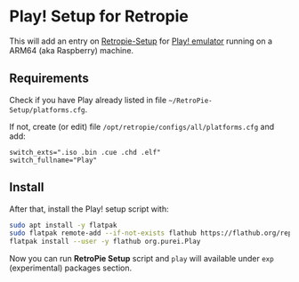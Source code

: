 # Play! Setup for Retropie

This will add an entry on [Retropie-Setup](https://github.com/RetroPie/RetroPie-Setup) for [Play! emulator](https://github.com/jpd002/Play-) running on a ARM64 (aka Raspberry) machine.

## Requirements

Check if you have Play already listed in file `~/RetroPie-Setup/platforms.cfg`.

If not, create (or edit) file `/opt/retropie/configs/all/platforms.cfg` and add:

```
switch_exts=".iso .bin .cue .chd .elf"
switch_fullname="Play"
```

## Install

After that, install the Play! setup script with:

```bash
sudo apt install -y flatpak
sudo flatpak remote-add --if-not-exists flathub https://flathub.org/repo/flathub.flatpakrepo
flatpak install --user -y flathub org.purei.Play
```

Now you can run **RetroPie Setup** script and `play` will available under `exp` (experimental) packages section.
